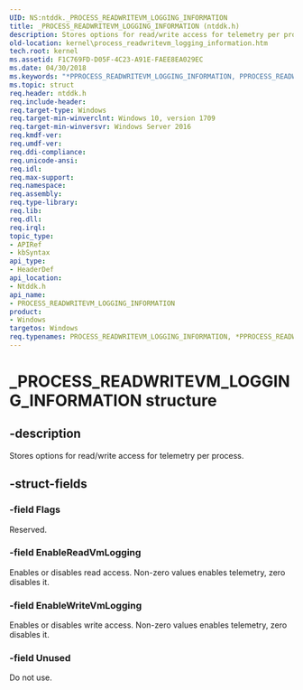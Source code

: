 ```yaml
---
UID: NS:ntddk._PROCESS_READWRITEVM_LOGGING_INFORMATION
title: _PROCESS_READWRITEVM_LOGGING_INFORMATION (ntddk.h)
description: Stores options for read/write access for telemetry per process.
old-location: kernel\process_readwritevm_logging_information.htm
tech.root: kernel
ms.assetid: F1C769FD-D05F-4C23-A91E-FAEE8EA029EC
ms.date: 04/30/2018
ms.keywords: "*PPROCESS_READWRITEVM_LOGGING_INFORMATION, PPROCESS_READWRITEVM_LOGGING_INFORMATION, PPROCESS_READWRITEVM_LOGGING_INFORMATION union pointer [Kernel-Mode Driver Architecture], PROCESS_READWRITEVM_LOGGING_INFORMATION, PROCESS_READWRITEVM_LOGGING_INFORMATION union [Kernel-Mode Driver Architecture], _PROCESS_READWRITEVM_LOGGING_INFORMATION, kernel.process_readwritevm_logging_information, ntddk/PPROCESS_READWRITEVM_LOGGING_INFORMATION, ntddk/PROCESS_READWRITEVM_LOGGING_INFORMATION"
ms.topic: struct
req.header: ntddk.h
req.include-header: 
req.target-type: Windows
req.target-min-winverclnt: Windows 10, version 1709
req.target-min-winversvr: Windows Server 2016
req.kmdf-ver: 
req.umdf-ver: 
req.ddi-compliance: 
req.unicode-ansi: 
req.idl: 
req.max-support: 
req.namespace: 
req.assembly: 
req.type-library: 
req.lib: 
req.dll: 
req.irql: 
topic_type:
- APIRef
- kbSyntax
api_type:
- HeaderDef
api_location:
- Ntddk.h
api_name:
- PROCESS_READWRITEVM_LOGGING_INFORMATION
product:
- Windows
targetos: Windows
req.typenames: PROCESS_READWRITEVM_LOGGING_INFORMATION, *PPROCESS_READWRITEVM_LOGGING_INFORMATION
---
```


# _PROCESS_READWRITEVM_LOGGING_INFORMATION structure


## -description


Stores options for read/write access for  telemetry per process. 


## -struct-fields




### -field Flags

Reserved.


### -field EnableReadVmLogging

Enables or disables read access. Non-zero values enables telemetry, zero disables it.


### -field EnableWriteVmLogging

Enables or disables write access. Non-zero values enables telemetry, zero disables it.


### -field Unused

Do not use.

